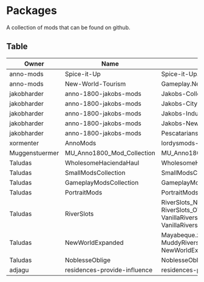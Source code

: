 # Packages

A collection of mods that can be found on github.

## Table

|Owner|Name|Package|
|-|-|-|
| anno-mods | Spice-it-Up | Spice-it-Up.zip |
| anno-mods | New-World-Tourism | Gameplay.New.World.Tourism.zip |
| jakobharder | anno-1800-jakobs-mods | Jakobs-Collection-v*.zip |
| jakobharder | anno-1800-jakobs-mods | Jakobs-City-Variations-*.zip |
| jakobharder | anno-1800-jakobs-mods | Jakobs-Industrial-Cities-*.zip |
| jakobharder | anno-1800-jakobs-mods | Jakobs-New-World-Cities-*.zip |
| jakobharder | anno-1800-jakobs-mods | Pescatarians-*.zip |
| xormenter | AnnoMods | lordysmods-v*.zip |
| Muggenstuermer | MU_Anno1800_Mod_Collection | MU_Anno1800_Mod_Collection_Full_v*.zip
| Taludas | WholesomeHaciendaHaul | WholesomeHaciendaHaul.zip |
| Taludas | SmallModsCollection | SmallModsCollection_v*.zip |
| Taludas | GameplayModsCollection | GameplayModsCollection_v*.zip |
| Taludas | PortraitMods | PortraitMods_v*.zip |
| Taludas | RiverSlots | RiverSlots_NW_v*.zip - RiverSlots_OW_v*.zip - VanillaRiverslotBuildingsNW_v*.zip - VanillaRiverslotBuildingsOW_v*.zip|
| Taludas | NewWorldExpanded | Mayabeque.zip - MuddyRiversRemoved.zip - NewWorldExpanded.zip |
| Taludas | NoblesseOblige | NoblesseOblige.zip |
| adjagu | residences-provide-influence | residences-provide-influence-*.zip |
